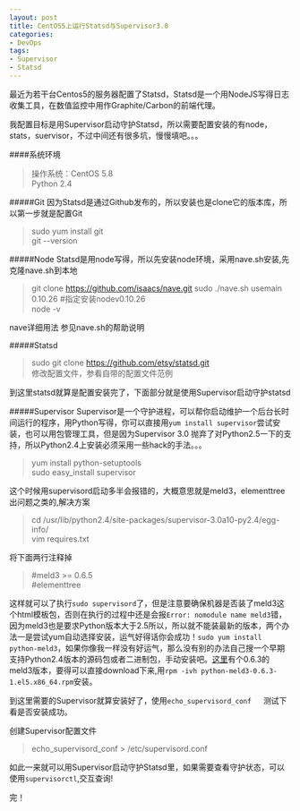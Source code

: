 ```yaml
---
layout: post
title: CentOS5上运行Statsd与Supervisor3.0
categories:
- DevOps
tags:
- Supervisor
- Statsd
---
```


最近为若干台Centos5的服务器配置了Statsd，Statsd是一个用NodeJS写得日志收集工具，在数值监控中用作Graphite/Carbon的前端代理。

我配置目标是用Supervisor启动守护Statsd，所以需要配置安装的有node，stats，suervisor，不过中间还有很多坑，慢慢填吧。。。

####系统环境
> 操作系统：CentOS 5.8    
> Python 2.4


#####Git
因为Statsd是通过Github发布的，所以安装也是clone它的版本库，所以第一步就是配置Git


> sudo yum install git   
> git --version 

#####Node
Statsd是用node写得，所以先安装node环境，采用nave.sh安装,先克隆nave.sh到本地

> git clone https://github.com/isaacs/nave.git
> sudo ./nave.sh usemain 0.10.26 #指定安装nodev0.10.26  
> node -v

nave详细用法 参见nave.sh的帮助说明

#####Statsd

> sudo git clone https://github.com/etsy/statsd.git  
> 修改配置文件，参看自带的配置文件范例


到这里statsd就算是配置安装完了，下面部分就是使用Supervisor启动守护statsd

#####Supervisor
Supervisor是一个守护进程，可以帮你启动维护一个后台长时间运行的程序，用Python写得，你可以直接用`yum install supervisor`尝试安装，也可以用包管理工具，但是因为Supervisor 3.0 抛弃了对Python2.5一下的支持，所以Python2.4上安装必须采用一些hack的手法。。。

> yum install python-setuptools    
> sudo easy_install supervisor    

这个时候用supervisord启动多半会报错的，大概意思就是meld3，elementtree出问题之类的,解决方案

>cd /usr/lib/python2.4/site-packages/supervisor-3.0a10-py2.4/egg-info/   
>vim requires.txt   

将下面两行注释掉

>\#meld3 >= 0.6.5    
> \#elementtree    

这样就可以了执行`sudo supervisord`了，但是注意要确保机器是否装了meld3这个html模板包，否则在执行的过程中还是会报`Error: nomodule name meld3`错，因为meld3也是要求Python版本大于2.5所以，所以就不能装最新的版本，两个办法一是尝试yum自动选择安装，运气好得话你会成功！`sudo yum install python-meld3`，如果你像我一样没有好运气，那么没有别的办法自己搜一个早期支持Python2.4版本的源码包或者二进制包，手动安装吧。[这里](https://github.com/lazybios/FileShareRepo)有个0.6.3的meld3版本，要得可以直接download下来,用`rpm -ivh python-meld3-0.6.3-1.el5.x86_64.rpm`安装。

到这里需要的Supervisor就算安装好了，使用`echo_supervisord_conf   `测试下看是否安装成功。 

创建Supervisor配置文件
> echo_supervisord_conf > /etc/supervisord.conf
  
如此一来就可以用Supervisor启动守护Statsd里，如果需要查看守护状态，可以使用`supervisorctl`,交互查询!

完！
